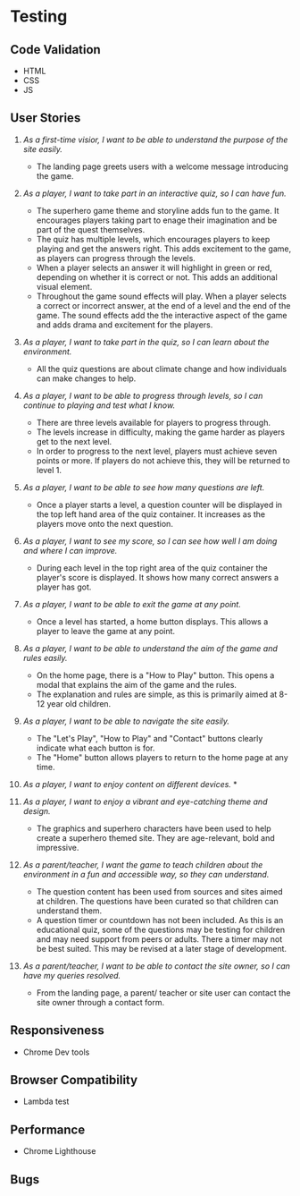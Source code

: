 # Testing

## Code Validation
 * HTML
 * CSS
 * JS

## User Stories

1. *As a first-time visior, I want to be able to understand the purpose of the site easily.* 
    * The landing page greets users with a welcome message introducing the game.

2. *As a player, I want to take part in an interactive quiz, so I can have fun.*
    * The superhero game theme and storyline adds fun to the game. It encourages players taking part to enage their imagination and be part of the quest themselves.
    * The quiz has multiple levels, which encourages players to keep playing and get the answers right. This adds excitement to the game, as players can progress through the levels.
    * When a player selects an answer it will highlight in green or red, depending on whether it is correct or not. This adds an additional visual element.
    * Throughout the game sound effects will play. When a player selects a correct or incorrect answer, at the end of a level and the end of the game. The sound effects add the the interactive aspect of the game and adds drama and excitement for the players.

3. *As a player, I want to take part in the quiz, so I can learn about the environment.*
    * All the quiz questions are about climate change and how individuals can make changes to help.

4. *As a player, I want to be able to progress through levels, so I can continue to playing and test what I know.*
    * There are three levels available for players to progress through. 
    * The levels increase in difficulty, making the game harder as players get to the next level.
    * In order to progress to the next level, players must achieve seven points or more. If players do not achieve this, they will be returned to level 1.

5. *As a player, I want to be able to see how many questions are left.*
    * Once a player starts a level, a question counter will be displayed in the top left hand area of the quiz container. It increases as the players move onto the next question.

6. *As a player, I want to see my score, so I can see how well I am doing and where I can improve.*
    * During each level in the top right area of the quiz container the player's score is displayed. It shows how many correct answers a player has got.

7. *As a player, I want to be able to exit the game at any point.*
    * Once a level has started, a home button displays. This allows a player to leave the game at any point.

8. *As a player, I want to be able to understand the aim of the game and rules easily.*
    * On the home page, there is a "How to Play" button. This opens a modal that explains the aim of the game and the rules. 
    * The explanation and rules are simple, as this is primarily aimed at 8-12 year old children.

9. *As a player, I want to be able to navigate the site easily.*
    * The "Let's Play", "How to Play" and "Contact" buttons clearly indicate what each button is for. 
    * The "Home" button allows players to return to the home page at any time. 

10. *As a player, I want to enjoy content on different devices.*
    * 

11. *As a player, I want to enjoy a vibrant and eye-catching theme and design.*
    * The graphics and superhero characters have been used to help create a superhero themed site. They are age-relevant, bold and impressive.

12. *As a parent/teacher, I want the game to teach children about the environment in a fun and accessible way, so they can understand.*
    * The question content has been used from sources and sites aimed at children. The questions have been curated so that children can understand them. 
    * A question timer or countdown has not been included. As this is an educational quiz, some of the questions may be testing for children and may need support from peers or adults. There a timer may not be best suited. This may be revised at a later stage of development. 

13. *As a parent/teacher, I want to be able to contact the site owner, so I can have my queries resolved.*
    * From the landing page, a parent/ teacher or site user can contact the site owner through a contact form. 
    

## Responsiveness
 * Chrome Dev tools

## Browser Compatibility
 * Lambda test

## Performance
 * Chrome Lighthouse

## Bugs
